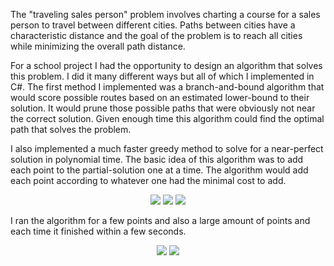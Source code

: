 The "traveling sales person" problem involves charting a course for a sales person to travel between different cities. Paths between cities have a characteristic distance and the goal of the problem is to reach all cities while minimizing the overall path distance.

For a school project I had the opportunity to design an algorithm that solves this problem. I did it many different ways but all of which I implemented in C#. The first method I implemented was a branch-and-bound algorithm that would score possible routes based on an estimated lower-bound to their solution. It would prune those possible paths that were obviously not near the correct solution. Given enough time this algorithm could find the optimal path that solves the problem.

I also implemented a much faster greedy method to solve for a near-perfect solution in polynomial time. The basic idea of this algorithm was to add each point to the partial-solution one at a time. The algorithm would add each point according to whatever one had the minimal cost to add.

<center> <img src="require('assets/images/projects/traveling_sales_person/tsp_custom_4.png')" style="max-width: 400;" /> <img src="require('assets/images/projects/traveling_sales_person/tsp_custom_3.png')" style="max-width: 293;" /> <img src="require('assets/images/projects/traveling_sales_person/tsp_custom_5.png')" style="max-width: 298;" /> </center>

I ran the algorithm for a few points and also a large amount of points and each time it finished within a few seconds.

<center> <img src="require('assets/images/projects/traveling_sales_person/tsp_1.png')" style="max-width: 400;" /> <img src="require('assets/images/projects/traveling_sales_person/tsp_2.png')" style="max-width: 400;" /> </center>
